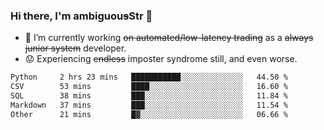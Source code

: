### Hi there, I'm ambiguou~~s~~Str 👋

<!--
**ambiguoustexture/ambiguoustexture** is a ✨ _special_ ✨ repository because its `README.md` (this file) appears on your GitHub profile.

Here are some ideas to get you started:
-->
- 🔭 I’m currently working ~~on automated/low-latency trading~~ as a ~~always junior system~~ developer.
- :worried: Experiencing ~~endless~~ imposter syndrome still, and even worse.

<!--START_SECTION:waka-->

```txt
Python     2 hrs 23 mins   ███████████░░░░░░░░░░░░░░   44.50 %
CSV        53 mins         ████░░░░░░░░░░░░░░░░░░░░░   16.60 %
SQL        38 mins         ███░░░░░░░░░░░░░░░░░░░░░░   11.84 %
Markdown   37 mins         ███░░░░░░░░░░░░░░░░░░░░░░   11.54 %
Other      21 mins         █▓░░░░░░░░░░░░░░░░░░░░░░░   06.66 %
```

<!--END_SECTION:waka-->
